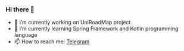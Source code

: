 ### Hi there 👋


- 🔭 I’m currently working on UniRoadMap project
- 🌱 I’m currently learning Spring Framework and Kotlin programming language
- 📫 How to reach me: [Telegram](https://t.me/GGorAAOfficial)
